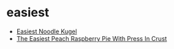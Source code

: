 # easiest

 * [Easiest Noodle Kugel](index/e/easiest-noodle-kugel-100318.json)
 * [The Easiest Peach Raspberry Pie With Press In Crust](index/t/the-easiest-peach-raspberry-pie-with-press-in-crust-56389627.json)
